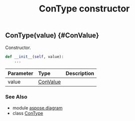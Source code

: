 ﻿---
title: ConType constructor
second_title: Aspose.Diagram for Python via .NET API References
description: 
type: docs
weight: 10
url: /python-net/aspose.diagram/contype/__init__/
is_root: false
---

## ConType(value) {#ConValue}

Constructor.



```python
def __init__(self, value):
    ...
```


| Parameter | Type | Description |
| :- | :- | :- |
| value | [ConValue](/diagram/python-net/aspose.diagram/convalue) |  |



### See Also
* module [aspose.diagram](../../)
* class [ConType](/diagram/python-net/aspose.diagram/contype)
